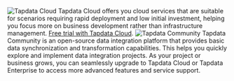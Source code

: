 <span class="tooltip">
  <img src="https://img.shields.io/badge/Applicable%20to:%20-Tapdata%20Cloud-228B22" style={{transform:'scale(1.1)'}} alt="Tapdata Cloud"/>
  <span class="tooltip-content">Tapdata Cloud offers you cloud services that are suitable for scenarios requiring rapid deployment and low initial investment, helping you focus more on business development rather than infrastructure management. <a href="https://cloud.tapdata.net/console/v3/">Free trial with Tapdata Cloud</a>.</span>
</span>

<span class="tooltip">
  <img src="https://img.shields.io/badge/%E6%94%AF%E6%8C%81%E7%89%88%E6%9C%AC:%20-Tapdata%20Community-7D26CD" style={{transform:'scale(1.1)'}} alt="Tapdata Community"/>
  <span class="tooltip-content">Tapdata Community is an open-source data integration platform that provides basic data synchronization and transformation capabilities. This helps you quickly explore and implement data integration projects. As your project or business grows, you can seamlessly upgrade to Tapdata Cloud or Tapdata Enterprise to access more advanced features and service support.</span>
</span>